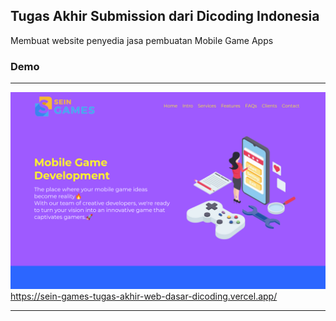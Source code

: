 ## Tugas Akhir Submission dari Dicoding Indonesia

Membuat website penyedia jasa pembuatan Mobile Game Apps

### Demo

---

![demo-web](/assets/img/demo-web.png)
https://sein-games-tugas-akhir-web-dasar-dicoding.vercel.app/

---
